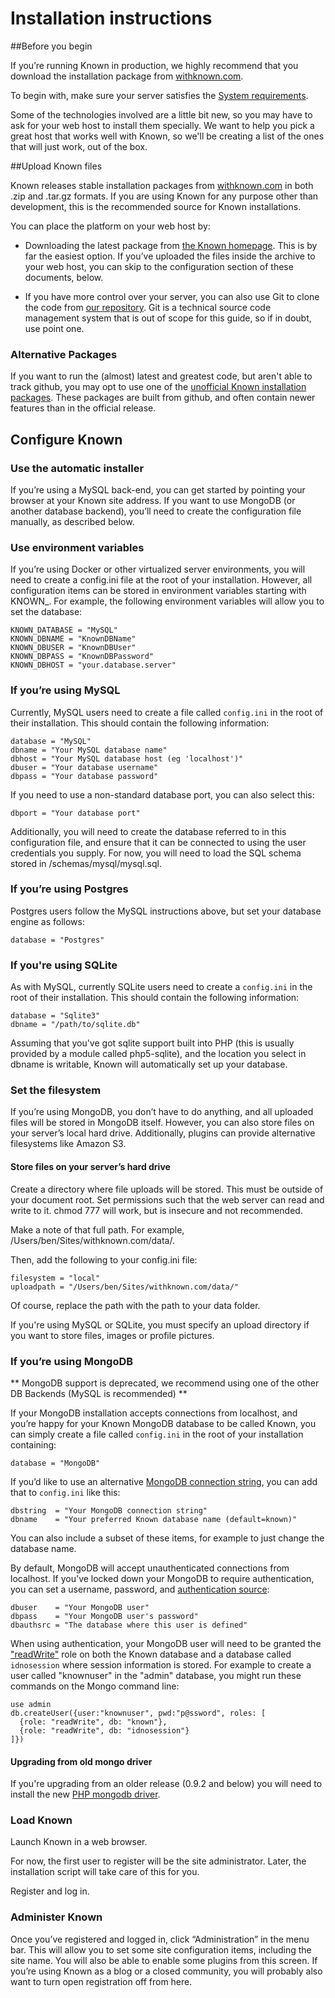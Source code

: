 # Installation instructions

##Before you begin

If you’re running Known in production, we highly recommend that you download the installation package from [withknown.com](https://withknown.com).

To begin with, make sure your server satisfies the [System requirements](requirements.md).

Some of the technologies involved are a little bit new, so you may have to ask for your web host to install them specially. We want to help you pick a great host that works well with Known, so we'll be creating a list of the ones that will just work, out of the box.

##Upload Known files

Known releases stable installation packages from [withknown.com](https://withknown.com) in both .zip and .tar.gz formats. If you are using Known for any purpose other than development, this is the recommended source for Known installations.

You can place the platform on your web host by:

+ Downloading the latest package from [the Known homepage](https://withknown.com/). This is by far the easiest option. If you’ve uploaded the files inside the archive to your web host, you can skip to the configuration section of these documents, below.
* If you have more control over your server, you can also use Git to clone the code from [our repository](https://github.com/idno/known). Git is a technical source code management system that is out of scope for this guide, so if in doubt, use point one.

### Alternative Packages

If you want to run the (almost) latest and greatest code, but aren't able to track github, you may opt to use one of the [unofficial Known installation packages](https://www.marcus-povey.co.uk/known/). These packages are built from github, and often contain newer features than in the official release.

## Configure Known

### Use the automatic installer

If you’re using a MySQL back-end, you can get started by pointing your browser at your Known site address. If you want to use MongoDB (or another database backend), you’ll need to create the configuration file manually, as described below.

### Use environment variables

If you’re using Docker or other virtualized server environments, you will need to create a config.ini file at the root of your installation. However, all configuration items can be stored in environment variables starting with KNOWN_. For example, the following environment variables will allow you to set the database:

    KNOWN_DATABASE = "MySQL"
    KNOWN_DBNAME = "KnownDBName"
    KNOWN_DBUSER = "KnownDBUser"
    KNOWN_DBPASS = "KnownDBPassword"
    KNOWN_DBHOST = "your.database.server"

### If you’re using MySQL

Currently, MySQL users need to create a file called ```config.ini``` in the root of their installation. This should contain the following information:

    database = "MySQL"
    dbname = "Your MySQL database name"
    dbhost = "Your MySQL database host (eg 'localhost')"
    dbuser = "Your database username"
    dbpass = "Your database password"

If you need to use a non-standard database port, you can also select this:

    dbport = "Your database port"

Additionally, you will need to create the database referred to in this configuration file, and ensure that it can be connected to using the user credentials you supply. For now, you will need to load the SQL schema stored in /schemas/mysql/mysql.sql.

### If you’re using Postgres

Postgres users follow the MySQL instructions above, but set your database engine as follows:

    database = "Postgres"

### If you're using SQLite

As with MySQL, currently SQLite users need to create a ```config.ini``` in the root of their installation. This should contain the following information:

    database = "Sqlite3"
    dbname = "/path/to/sqlite.db"

Assuming that you've got sqlite support built into PHP (this is usually provided by a module called php5-sqlite), and the location you select in dbname is writable, Known will automatically set up your database.

### Set the filesystem

If you’re using MongoDB, you don’t have to do anything, and all uploaded files will be stored in MongoDB itself. However, you can also store files on your server’s local hard drive. Additionally, plugins can provide alternative filesystems like Amazon S3.

#### Store files on your server’s hard drive

Create a directory where file uploads will be stored. This must be outside of your document root. Set permissions such that the web server can read and write to it. chmod 777 will work, but is insecure and not recommended.

Make a note of that full path. For example, /Users/ben/Sites/withknown.com/data/.

Then, add the following to your config.ini file:

    filesystem = "local"
    uploadpath = "/Users/ben/Sites/withknown.com/data/"

Of course, replace the path with the path to your data folder.

If you're using MySQL or SQLite, you must specify an upload directory if you want to store files, images or profile pictures.

### If you’re using MongoDB

** MongoDB support is deprecated, we recommend using one of the other DB Backends (MySQL is recommended) **

If your MongoDB installation accepts connections from localhost, and you’re happy for your Known MongoDB database to be called Known, you can simply create a file called ```config.ini``` in the root of your installation containing:

    database = "MongoDB"

If you’d like to use an alternative [MongoDB connection string](http://docs.mongodb.org/manual/reference/connection-string/), you can add that to ```config.ini``` like this:

    dbstring  = "Your MongoDB connection string"
    dbname    = "Your preferred Known database name (default=known)"

You can also include a subset of these items, for example to just change the database name.

By default, MongoDB will accept unauthenticated connections from localhost. If you've locked down your MongoDB to require authentication, you can set a username, password, and [authentication source](https://docs.mongodb.org/manual/core/security-users/#user-authentication-database):

    dbuser    = "Your MongoDB user"
    dbpass    = "Your MongoDB user's password"
    dbauthsrc = "The database where this user is defined"

When using authentication, your MongoDB user will need to be granted the ["readWrite"](https://docs.mongodb.org/manual/reference/built-in-roles/#readWrite) role on both the Known database and a database called `idnosession` where session information is stored. For example to create a user called "knownuser" in the "admin" database, you might run these commands on the Mongo command line:

    use admin
    db.createUser({user:"knownuser", pwd:"p@ssword", roles: [
      {role: "readWrite", db: "known"},
      {role: "readWrite", db: "idnosession"}
    ]})

#### Upgrading from old mongo driver

If you're upgrading from an older release (0.9.2 and below) you will need to install the new [PHP mongodb driver](https://secure.php.net/manual/en/set.mongodb.php).

### Load Known

Launch Known in a web browser.

For now, the first user to register will be the site administrator. Later, the installation script will take care of this for you.

Register and log in.

### Administer Known

Once you’ve registered and logged in, click “Administration” in the menu bar. This will allow you to set some site configuration items, including the site name. You will also be able to enable some plugins from this screen. If you’re using Known as a blog or a closed community, you will probably also want to turn open registration off from here.
